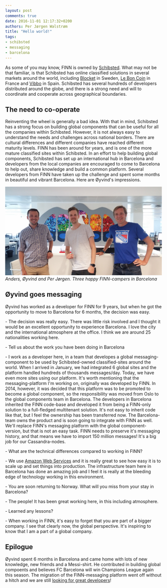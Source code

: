 ```yaml
---
layout: post
comments: true
date: 2016-11-01 12:17:32+0200
authors: Per Jørgen Walstrøm
title: "Hello world!"
tags:
- schibsted
- messaging
- barcelona
---
```


As some of you may know, FINN is owned by [Schibsted](http://www.schibsted.com/). What may not be that familiar, is that Schibsted has online classified solutions in several markets around the world, including [Blocket](http://www.blocket.se) in Sweden, [Le Bon Coin](http://www.leboncoin.fr) in France and [Vibbo](http://www.vibbo.es) in Spain. Schibsted has several hundreds of developers distributed around the globe, and there is a strong need and will to coordinate and cooperate across geographical boundaries.

## The need to co-operate
Reinventing the wheel is generally a bad idea. With that in mind, Schibsted has a strong focus on building global components that can be useful for all the companies within Schibsted. However, it is not always easy to understand the needs and challenges across national borders. There are cultural differences and different companies have reached different maturity levels. FINN has been around for years, and is one of the more mature classified sites within Schibsted. In an effort to help building global components, Schibsted has set up an international hub in Barcelona and developers from the local companies are encouraged to come to Barcelona to help out, share knowledge and build a common platform. Several developers from FINN have taken up the challenge and spent some months in beautiful and vibrant Barcelona. Here are Øyvind's impressions.

![developers_in_bcn](/images/2016-06-28-working-for-another-sch-company/20160628_160134.jpg "happy campers")
*Anders, Øyvind and Per Jørgen. Three happy FINN-campers in Barcelona*

## Øyvind goes messaging
Øyvind has worked as a developer for FINN for 9 years, but when he got the opportunity to move to Barcelona for 6 months, the decision was easy.

\- The decision was really easy. There was little risk involved and I thought it would be an excellent opportunity to experience Barcelona. I love the city and the international atmosphere at the office. I think we are around 25 nationalities working here.

\- Tell us about the work you have been doing in Barcelona

\- I work as a developer here, in a team that developes a global messaging-component to be used by Schibsted-owned classified-sites around the world. When I arrived in January, we had integrated 6 global sites and the platform handled hundreds of thousands messages/day. Today, we have even more sites using our platform. It's worth mentioning that the messaging-platform I'm working on, originally was developed by FINN. In 2014, however, it was decided that this platform was to be promoted to become a global component, so the responsibility was moved from Oslo to the global components team in Barcelona. The developers in Barcelona inherited the FINN code-base and developed it from being a FINN-only solution to a full-fledged multitenant solution. It's not easy to inherit code like that, but I feel the ownership has been transferred now. The Barcelona-team owns the product and is soon going to integrate with FINN as well. We'll replace FINN's messaging platform with the global component-version, but that is not an easy task. FINN needs to preserve it's messaging history, and that means we have to import 150 million messages! It's a big job for our Cassandra-nodes.

\- What are the technical differences compared to working in FINN?

\- We use [Amazon Web Services](http://aws.amazon.com/) and it is really great to see how easy it is to scale up and set things into production. The infrastructure team here in Barcelona has done an amazing job and I feel it is really at the bleeding edge of technology working in this environment. 

\- You are soon returning to Norway. What will you miss from your stay in Barcelona?

\- The people! It has been great working here, in this including atmosphere. 

\- Learned any lessons?

\- When working in FINN, it's easy to forget that you are part of a bigger company. I see that clearly now, the global perspective. It's inspiring to know that I am a part of a global company.

## Epilogue
Øyvind spent 6 months in Barcelona and came home with lots of new knowledge, new friends and a Messi-shirt. He contributed in building global compoents and believes FC Barcelona will win Champions League again this season. The migration of the FINN-messaging platform went off without a hitch and we are still [looking for great developers](https://hjemmehos.finn.no/no/jobbe_her+/)!




